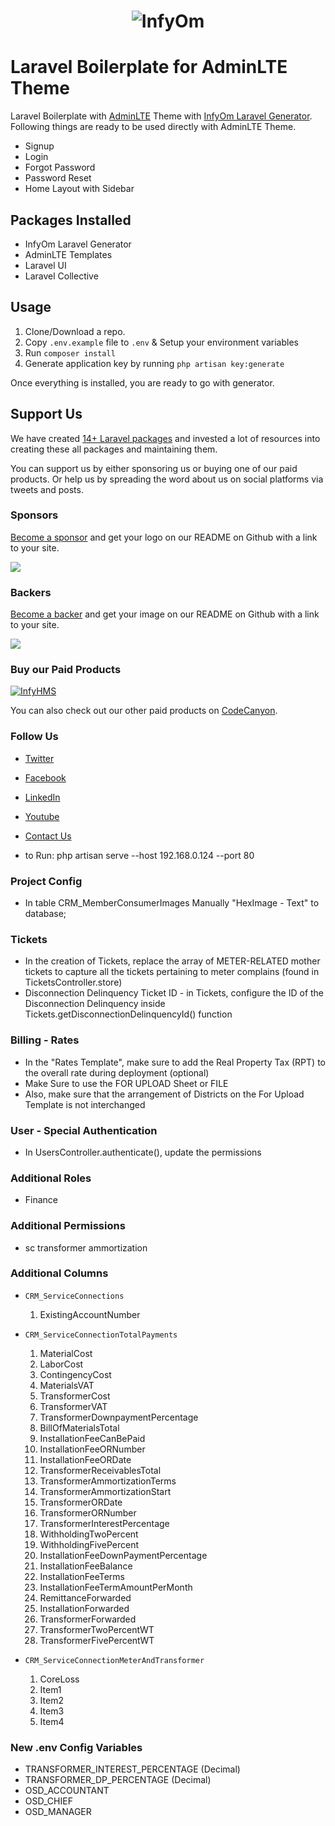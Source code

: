 <h1 align="center"><img src="https://assets.infyom.com/open-source/infyom-logo.png" alt="InfyOm"></h1>

# Laravel Boilerplate for AdminLTE Theme

Laravel Boilerplate with [AdminLTE](https://adminlte.io/) Theme with [InfyOm Laravel Generator](https://github.com/InfyOmLabs/laravel-generator).
Following things are ready to be used directly with AdminLTE Theme.

- Signup
- Login
- Forgot Password
- Password Reset
- Home Layout with Sidebar

## Packages Installed

- InfyOm Laravel Generator
- AdminLTE Templates
- Laravel UI
- Laravel Collective

## Usage

1. Clone/Download a repo.
2. Copy `.env.example` file to `.env` & Setup your environment variables
3. Run `composer install`
4. Generate application key by running `php artisan key:generate`

Once everything is installed, you are ready to go with generator.

## Support Us

We have created [14+ Laravel packages](https://github.com/InfyOmLabs) and invested a lot of resources into creating these all packages and maintaining them.

You can support us by either sponsoring us or buying one of our paid products. Or help us by spreading the word about us on social platforms via tweets and posts.

### Sponsors

[Become a sponsor](https://opencollective.com/infyomlabs#sponsor) and get your logo on our README on Github with a link to your site.

<a href="https://opencollective.com/infyomlabs#sponsor"><img src="https://opencollective.com/infyomlabs/sponsors.svg?width=890"></a>

### Backers

[Become a backer](https://opencollective.com/infyomlabs#backer) and get your image on our README on Github with a link to your site.

<a href="https://opencollective.com/infyomlabs#backer"><img src="https://opencollective.com/infyomlabs/backers.svg?width=890"></a>

### Buy our Paid Products

[![InfyHMS](https://assets.infyom.com/open-source/infyhms-banner.png)](https://1.envato.market/6by5EQ)

You can also check out our other paid products on [CodeCanyon](https://codecanyon.net/user/infyomlabs/portfolio).

### Follow Us

- [Twitter](https://twitter.com/infyom)
- [Facebook](https://www.facebook.com/infyom)
- [LinkedIn](https://in.linkedin.com/company/infyom-technologies)
- [Youtube](https://www.youtube.com/channel/UC8IvwfChD6i7Wp4yZp3tNsQ)
- [Contact Us](https://infyom.com/contact-us)

- to Run: php artisan serve --host 192.168.0.124 --port 80

### Project Config
- In table CRM_MemberConsumerImages Manually "HexImage - Text" to database;

### Tickets
- In the creation of Tickets, replace the array of METER-RELATED mother tickets to capture all the tickets pertaining to meter complains
    (found in TicketsController.store)
- Disconnection Delinquency Ticket ID - in Tickets, configure the ID of the Disconnection Delinquency inside Tickets.getDisconnectionDelinquencyId() function

### Billing - Rates
- In the "Rates Template", make sure to add the Real Property Tax (RPT) to the overall rate during deployment (optional)
- Make Sure to use the FOR UPLOAD Sheet or FILE
- Also, make sure that the arrangement of Districts on the For Upload Template is not interchanged

### User - Special Authentication
- In UsersController.authenticate(), update the permissions

### Additional Roles
- Finance

### Additional Permissions
- sc transformer ammortization

### Additional Columns
- `CRM_ServiceConnections` 
    1. ExistingAccountNumber

- `CRM_ServiceConnectionTotalPayments`
    1.  MaterialCost
    2.  LaborCost
    3.  ContingencyCost
    4.  MaterialsVAT
    5.  TransformerCost
    6.  TransformerVAT
    7.  TransformerDownpaymentPercentage
    8.  BillOfMaterialsTotal
    9.  InstallationFeeCanBePaid
    10.  InstallationFeeORNumber
    11.  InstallationFeeORDate
    12.  TransformerReceivablesTotal
    13.  TransformerAmmortizationTerms
    14.  TransformerAmmortizationStart
    15.  TransformerORDate
    16.  TransformerORNumber
    17.  TransformerInterestPercentage
    18.  WithholdingTwoPercent
    19.  WithholdingFivePercent
    20.  InstallationFeeDownPaymentPercentage
    21.  InstallationFeeBalance
    22.  InstallationFeeTerms
    23.  InstallationFeeTermAmountPerMonth
    24.  RemittanceForwarded
    25.  InstallationForwarded
    26.  TransformerForwarded
    27.  TransformerTwoPercentWT
    28.  TransformerFivePercentWT

- `CRM_ServiceConnectionMeterAndTransformer`
    1.  CoreLoss
    2.  Item1
    3.  Item2
    4.  Item3
    5.  Item4

### New .env Config Variables
- TRANSFORMER_INTEREST_PERCENTAGE (Decimal)
- TRANSFORMER_DP_PERCENTAGE (Decimal)
- OSD_ACCOUNTANT
- OSD_CHIEF
- OSD_MANAGER